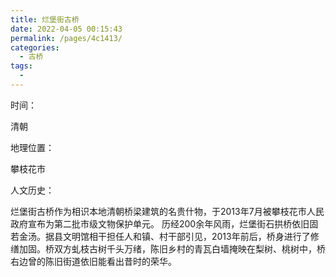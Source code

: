 ```yaml
---
title: 烂堡街古桥
date: 2022-04-05 00:15:43
permalink: /pages/4c1413/
categories:
  - 古桥
tags:
  - 
---
```

时间：

清朝

地理位置：

攀枝花市

人文历史：

烂堡街古桥作为相识本地清朝桥梁建筑的名贵什物，于2013年7月被攀枝花市人民政府宣布为第二批市级文物保护单元。
历经200余年风雨，烂堡街石拱桥依旧固若金汤。据县文明馆相干担任人和镇、村干部引见，2013年前后，桥身进行了修缮加固。桥双方虬枝古树千头万绪，陈旧乡村的青瓦白墙掩映在梨树、桃树中，桥右边曾的陈旧街道依旧能看出昔时的荣华。
